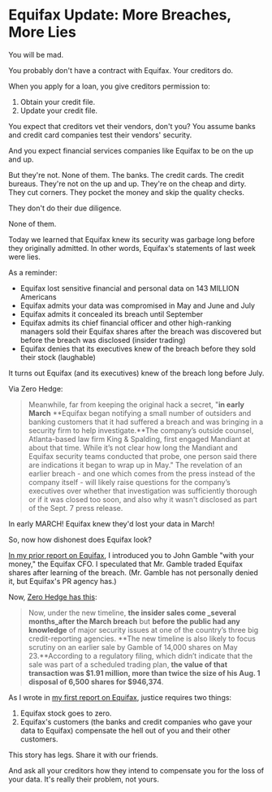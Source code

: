 # Equifax Update: More Breaches, More Lies

You will be mad.

You probably don't have a contract with Equifax. Your creditors do.

When you apply for a loan, you give creditors permission to:

1. Obtain your credit file.
2. Update your credit file.

You expect that creditors vet their vendors, don't you? You assume banks and credit card companies test their vendors' security.

And you expect financial services companies like Equifax to be on the up and up.

But they're not. None of them. The banks. The credit cards. The credit bureaus. They're not on the up and up. They're on the cheap and dirty. They cut corners. They pocket the money and skip the quality checks.

They don't do their due diligence.

None of them.

Today we learned that Equifax knew its security was garbage long before they originally admitted. In other words, Equifax's statements of last week were lies.

As a reminder:

* Equifax lost sensitive financial and personal data on 143 MILLION Americans
* Equifax admits your data was compromised in May and June and July
* Equifax admits it concealed its breach until September
* Equifax admits its chief financial officer and other high-ranking managers sold their Equifax shares after the breach was discovered but before the breach was disclosed (insider trading)
* Equifax denies that its executives knew of the breach before they sold their stock (laughable)

It turns out Equifax (and its executives) knew of the breach long before July.

Via Zero Hedge:

> Meanwhile, far from keeping the original hack a secret, "**in early March** **Equifax began notifying a small number of outsiders and banking customers that it had suffered a breach and was bringing in a security firm to help investigate.**The company’s outside counsel, Atlanta-based law firm King & Spalding, first engaged Mandiant at about that time. While it’s not clear how long the Mandiant and Equifax security teams conducted that probe, one person said there are indications it began to wrap up in May." The revelation of an earlier breach - and one which comes from the press instead of the company itself - will likely raise questions for the company’s executives over whether that investigation was sufficiently thorough or if it was closed too soon, and also why it wasn't disclosed as part of the Sept. 7 press release.

In early MARCH! Equifax knew they'd lost your data in March!

So, now how dishonest does Equifax look?

[In my prior report on Equifax](https://hennessysview.com/2017/09/09/no-mercy-for-equifax-stock-price-zero/), I introduced you to John Gamble "with your money," the Equifax CFO. I speculated that Mr. Gamble traded Equifax shares after learning of the breach. (Mr. Gamble has not personally denied it, but Equifax's PR agency has.)

Now, [Zero Hedge has this](http://www.zerohedge.com/news/2017-09-18/more-equifax-lies-company-originally-hacked-five-months-earlier-it-disclosed):

> Now, under the new timeline, **the insider sales come _several months_after the March breach** but **before the public had any knowledge** of major security issues at one of the country’s three big credit-reporting agencies. **The new timeline is also likely to focus scrutiny on an earlier sale by Gamble of 14,000 shares on May 23\.**According to a regulatory filing, which didn’t indicate that the sale was part of a scheduled trading plan, **the value of that transaction was $1.91 million, more than twice the size of his Aug. 1 disposal of 6,500 shares for $946,374**.

As I wrote in [my first report on Equifax](https://hennessysview.com/2017/09/09/no-mercy-for-equifax-stock-price-zero/), justice requires two things:

1. Equifax stock goes to zero.
2. Equifax's customers (the banks and credit companies who gave your data to Equifax) compensate the hell out of you and their other customers.

This story has legs. Share it with our friends.

And ask all your creditors how they intend to compensate you for the loss of your data. It's really their problem, not yours.